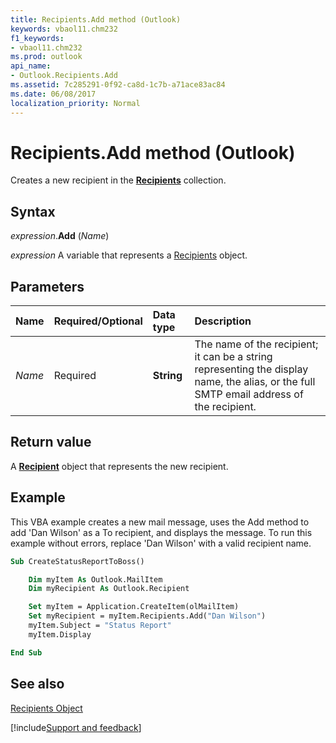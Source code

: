 ```yaml
---
title: Recipients.Add method (Outlook)
keywords: vbaol11.chm232
f1_keywords:
- vbaol11.chm232
ms.prod: outlook
api_name:
- Outlook.Recipients.Add
ms.assetid: 7c285291-0f92-ca8d-1c7b-a71ace83ac84
ms.date: 06/08/2017
localization_priority: Normal
---
```



# Recipients.Add method (Outlook)

Creates a new recipient in the  **[Recipients](Outlook.Recipients.md)** collection.


## Syntax

_expression_.**Add** (_Name_)

_expression_ A variable that represents a [Recipients](Outlook.Recipients.md) object.


## Parameters

|Name|Required/Optional|Data type|Description|
|:-----|:-----|:-----|:-----|
| _Name_|Required| **String**|The name of the recipient; it can be a string representing the display name, the alias, or the full SMTP email address of the recipient.|


## Return value

A **[Recipient](Outlook.Recipient.md)** object that represents the new recipient.


## Example

This VBA example creates a new mail message, uses the Add method to add 'Dan Wilson' as a To recipient, and displays the message. To run this example without errors, replace 'Dan Wilson' with a valid recipient name.


```vb
Sub CreateStatusReportToBoss() 

    Dim myItem As Outlook.MailItem 
    Dim myRecipient As Outlook.Recipient 

    Set myItem = Application.CreateItem(olMailItem) 
    Set myRecipient = myItem.Recipients.Add("Dan Wilson") 
    myItem.Subject = "Status Report" 
    myItem.Display 

End Sub
```


## See also

[Recipients Object](Outlook.Recipients.md)

[!include[Support and feedback](~/includes/feedback-boilerplate.md)]
